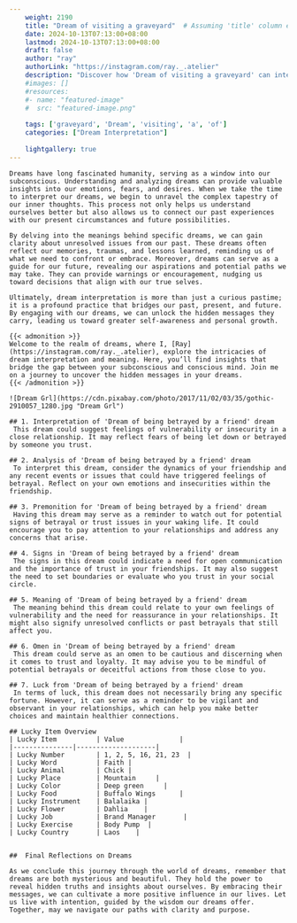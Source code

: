 ```yaml
---
    weight: 2190
    title: "Dream of visiting a graveyard"  # Assuming 'title' column exists
    date: 2024-10-13T07:13:00+08:00
    lastmod: 2024-10-13T07:13:00+08:00
    draft: false
    author: "ray"
    authorLink: "https://instagram.com/ray._.atelier"
    description: "Discover how 'Dream of visiting a graveyard' can interpret your future and uncover its significant meanings in your life."
    #images: []
    #resources:
    #- name: "featured-image"
    #  src: "featured-image.png"
    
    tags: ['graveyard', 'Dream', 'visiting', 'a', 'of']
    categories: ["Dream Interpretation"]
    
    lightgallery: true
---
```

    
    Dreams have long fascinated humanity, serving as a window into our subconscious. Understanding and analyzing dreams can provide valuable insights into our emotions, fears, and desires. When we take the time to interpret our dreams, we begin to unravel the complex tapestry of our inner thoughts. This process not only helps us understand ourselves better but also allows us to connect our past experiences with our present circumstances and future possibilities.
    
    By delving into the meanings behind specific dreams, we can gain clarity about unresolved issues from our past. These dreams often reflect our memories, traumas, and lessons learned, reminding us of what we need to confront or embrace. Moreover, dreams can serve as a guide for our future, revealing our aspirations and potential paths we may take. They can provide warnings or encouragement, nudging us toward decisions that align with our true selves.
    
    Ultimately, dream interpretation is more than just a curious pastime; it is a profound practice that bridges our past, present, and future. By engaging with our dreams, we can unlock the hidden messages they carry, leading us toward greater self-awareness and personal growth.
    
    {{< admonition >}}
    Welcome to the realm of dreams, where I, [Ray](https://instagram.com/ray._.atelier), explore the intricacies of dream interpretation and meaning. Here, you’ll find insights that bridge the gap between your subconscious and conscious mind. Join me on a journey to uncover the hidden messages in your dreams.
    {{< /admonition >}}
    
    ![Dream Grl](https://cdn.pixabay.com/photo/2017/11/02/03/35/gothic-2910057_1280.jpg "Dream Grl")
    
    ## 1. Interpretation of 'Dream of being betrayed by a friend' dream
     This dream could suggest feelings of vulnerability or insecurity in a close relationship. It may reflect fears of being let down or betrayed by someone you trust.
    
    ## 2. Analysis of 'Dream of being betrayed by a friend' dream
     To interpret this dream, consider the dynamics of your friendship and any recent events or issues that could have triggered feelings of betrayal. Reflect on your own emotions and insecurities within the friendship.
    
    ## 3. Premonition for 'Dream of being betrayed by a friend' dream
     Having this dream may serve as a reminder to watch out for potential signs of betrayal or trust issues in your waking life. It could encourage you to pay attention to your relationships and address any concerns that arise.
    
    ## 4. Signs in 'Dream of being betrayed by a friend' dream
     The signs in this dream could indicate a need for open communication and the importance of trust in your friendships. It may also suggest the need to set boundaries or evaluate who you trust in your social circle.
    
    ## 5. Meaning of 'Dream of being betrayed by a friend' dream
     The meaning behind this dream could relate to your own feelings of vulnerability and the need for reassurance in your relationships. It might also signify unresolved conflicts or past betrayals that still affect you.
    
    ## 6. Omen in 'Dream of being betrayed by a friend' dream
     This dream could serve as an omen to be cautious and discerning when it comes to trust and loyalty. It may advise you to be mindful of potential betrayals or deceitful actions from those close to you.
    
    ## 7. Luck from 'Dream of being betrayed by a friend' dream
     In terms of luck, this dream does not necessarily bring any specific fortune. However, it can serve as a reminder to be vigilant and observant in your relationships, which can help you make better choices and maintain healthier connections.
    
    ## Lucky Item Overview
    | Lucky Item          | Value              |
    |---------------|--------------------|
    | Lucky Number        | 1, 2, 5, 16, 21, 23  |
    | Lucky Word          | Faith |
    | Lucky Animal        | Chick |
    | Lucky Place         | Mountain     |
    | Lucky Color         | Deep green     |
    | Lucky Food          | Buffalo Wings      |
    | Lucky Instrument    | Balalaika |
    | Lucky Flower        | Dahlia    |
    | Lucky Job           | Brand Manager       |
    | Lucky Exercise      | Body Pump  |
    | Lucky Country       | Laos    |
    
    
    ##  Final Reflections on Dreams
    
    As we conclude this journey through the world of dreams, remember that dreams are both mysterious and beautiful. They hold the power to reveal hidden truths and insights about ourselves. By embracing their messages, we can cultivate a more positive influence in our lives. Let us live with intention, guided by the wisdom our dreams offer. Together, may we navigate our paths with clarity and purpose.
    